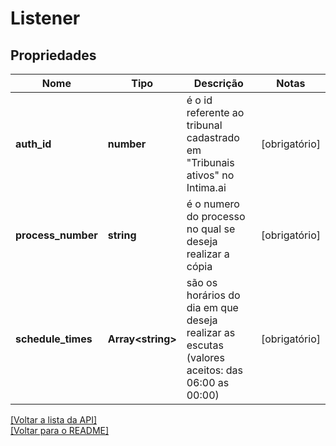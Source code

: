 # Listener

## Propriedades
Nome | Tipo | Descrição | Notas
------------ | ------------- | ------------- | -------------
**auth_id** | **number** | é o id referente ao tribunal cadastrado em "Tribunais ativos" no Intima.ai | [obrigatório] 
**process_number** | **string** | é o numero do processo no qual se deseja realizar a cópia | [obrigatório] 
**schedule_times** | **Array\<string\>** | são os horários do dia em que deseja realizar as escutas (valores aceitos: das 06:00 as 00:00) | [obrigatório] 

[[Voltar a lista da API]](../../../README.md#Documentação-para-os-Endpoints-da-API)    
[[Voltar para o README]](../../../README.md#Intima.ai---SDK-NodeJS)

